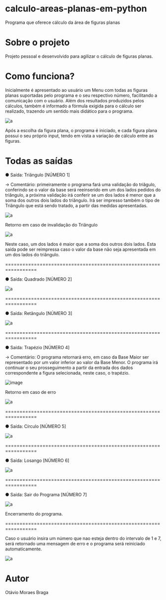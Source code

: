 # calculo-areas-planas-em-python
Programa que oferece cálculo da área de figuras planas

# Sobre o projeto
Projeto pessoal e desenvolvido para agilizar o cálculo de figuras planas.

# Como funciona?

Inicialmente é apresentado ao usuário um Menu com todas as figuras planas suportadas pelo programa e o seu respectivo número, facilitando a comunicação com o usuário. Além dos resultados produzidos pelos cálculos, também é informado a fórmula exigida para o cálculo ser realizado, trazendo um sentido mais didático para o programa.

![a](https://user-images.githubusercontent.com/84475339/166009345-0da64bbe-9bc3-4700-8d66-34d37df26101.png)

Após a escolha da figura plana, o programa é iniciado, e cada figura plana possui o seu próprio input, tendo em vista a variação de cálculo entre as figuras.

# Todas as saídas

● Saída: Triângulo [NÚMERO 1]

→ Comentário: primeiramente o programa fará uma validação do triâgulo, conferindo se o valor da base será reeinserido em um dos lados pedidos do triângulo, a próxima validação irá conferir se um dos lados é menor que a soma dos outros dois lados do triângulo. Irá ser impresso também o tipo de Triângulo que está sendo tratado, a partir das medidas apresentadas.

![a](https://user-images.githubusercontent.com/84475339/166010139-77fa0173-eb90-416d-acd1-6da7adddaa3a.png)

Retorno em caso de invalidação do Triângulo

![a](https://user-images.githubusercontent.com/84475339/166045981-d257c52c-30e9-4b6c-a058-7856d0d479e7.png)

Neste caso, um dos lados é maior que a soma dos outros dois lados. Esta saída pode ser reimpressa caso o valor da base não seja apresentada em um dos lados do triângulo.

=================================================================

● Saída: Quadrado [NÚMERO 2]

![a](https://user-images.githubusercontent.com/84475339/166027908-eaa38290-76d0-4b5f-889a-0cdaad931afe.png)

=================================================================

● Saída: Retângulo [NÚMERO 3]

![a](https://user-images.githubusercontent.com/84475339/166032822-dfd74b18-da14-46fa-8437-4333225584fe.png)

=================================================================

● Saída: Trapézio [NÚMERO 4]

→ Comentário: O programa retornará erro, em caso da Base Maior ser representado por um valor inferior ao valor da Base Menor. O programa irá continuar o seu prosseguimento a partir da entrada dos dados correspondente a figura selecionada, neste caso, o trapézio.

![image](https://user-images.githubusercontent.com/84475339/166037589-9ea1e47d-38a3-4822-99a0-8c06e3980996.png)

Retorno em caso de erro

![a](https://user-images.githubusercontent.com/84475339/166059323-259f42d7-a419-4be7-a91c-13bb9ffceeff.png)

=================================================================

● Saída: Círculo [NÚMERO 5]

![a](https://user-images.githubusercontent.com/84475339/166055905-aa0a3330-4ab2-4bca-98c8-3f30fc06d5e2.png)

=================================================================

● Saída: Losango [NÚMERO 6]

![a](https://user-images.githubusercontent.com/84475339/166057729-e089d12c-5ca7-4293-a719-4dff518950d7.png)

=================================================================

● Saída: Sair do Programa [NÚMERO 7]

![a](https://user-images.githubusercontent.com/84475339/166057863-a96e6648-320b-4351-9307-e89e3402c859.png)


Encerramento do programa.

=================================================================

Caso o usuário insira um número que nao esteja dentro do intervalo de 1 e 7, será retornado uma mensagem de erro e o programa será reiniciado automaticamente.

![a](https://user-images.githubusercontent.com/84475339/166058458-a2f0a0c5-cdb0-44a4-b6cf-9881f752ac84.png)

# Autor
Otávio Moraes Braga
